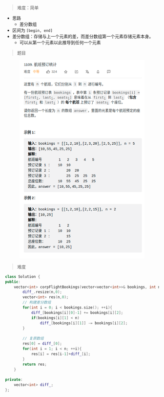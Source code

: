 > 难度：简单
- 思路
  - 差分数组
- 区间为 `[begin, end]`
- 差分数组：存储与上一个元素的差，而差分数组第一个元素存储元素本身。
  - 可以从第一个元素以此推导到任何一个元素

> 题目
<div align="center" style="zoom:80%">
<img src="pic/1109-1.png">
</div>

> 难度

```cpp
class Solution {
public:
    vector<int> corpFlightBookings(vector<vector<int>>& bookings, int n) {
        diff_.resize(n,0);
        vector<int> res(n,0);
        // 构建差分数组
        for(int i = 0; i < bookings.size(); ++i){
            diff_[bookings[i][0]-1] += bookings[i][2];
            if(bookings[i][1] < n)
                diff_[bookings[i][1]] -= bookings[i][2];
        }

        // 复原数组
        res[0] = diff_[0];
        for(int i = 1; i < n; ++i){
            res[i] = res[i-1]+diff_[i];
        }
        return res;
    }

private:
    vector<int> diff_;
};
```